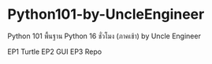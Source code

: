 # Python101-by-UncleEngineer
  Python 101 พื้นฐาน Python 16 ชั่วโมง (ภาคเช้า) by Uncle Engineer

EP1 Turtle
EP2 GUI
EP3 Repo

